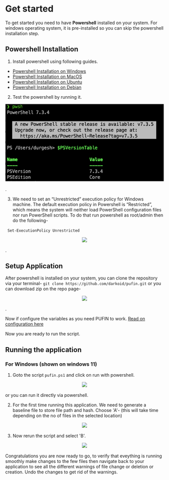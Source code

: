 # Get started

To get started you need to have **Powershell** installed on your system. For windows operating system, it is pre-installed so you can skip the powershell installation step.

## Powershell Installation

1. Install powershell using following guides.

- [Powershell Installation on Windows](https://learn.microsoft.com/en-us/powershell/scripting/install/installing-powershell-on-windows)
- [Powershell Installation on MacOS](https://learn.microsoft.com/en-us/powershell/scripting/install/installing-powershell-on-macos)
- [Powershell Installation on Ubuntu](https://learn.microsoft.com/en-us/powershell/scripting/install/install-ubuntu?view=powershell-7.3)
- [Powershell Installation on Debian](https://learn.microsoft.com/en-us/powershell/scripting/install/install-debian)

2. Test the powershell by running it.

<p align="center"><img src="/docs/assets/powershell-mac.png" /></p>.

3. We need to set an “Unrestricted” execution policy for Windows machine. The default execution policy in Powershell is “Restricted”, which means the system will neither load PowerShell configuration files nor run PowerShell scripts. To do that run powershell as root/admin then do the following-

``` Set-ExecutionPolicy Unrestricted```

<p align="center"><img src="/docs/assets/execution-policy.png" /></p>.
    
## Setup Application

After powershell is installed on your system, you can clone the repository via your terminal-
```git clone https://github.com/darkoid/pufin.git```
or you can download zip on the repo page-
<p align="center"><img src="/docs/assets/download-zip.png" /></p>.

Now if configure the variables as you need PUFIN to work. [Read on configuration here](../config/varibales.md)

Now you are ready to run the script.

## Running the application

### For Windows (shown on windows 11)

1. Goto the script `pufin.ps1` and click on run with powershell.
<p align="center" width="100%">
    <img src=/docs/assets/run-with-powershell.PNG width=800px>
</p>
    or you can run it directly via powershell.

2. For the first time running this application. We need to generate a baseline file to store file path and hash. Choose 'A'- (this will take time depending on the no of files in the selected location)
<p align="center" width="100%">
    <img src=/docs/assets/baseline-creation.PNG width=800px>
</p>

3. Now rerun the script and select 'B'.

<p align="center" width="100%">
    <img src=/docs/assets/monitoring.PNG width=800px>
</p>

Congratulations you are now ready to go, to verify that eveything is running smoothly make changes to the few files then navigate back to your application to see all the different warnings of file change or deletion or creation. Undo the changes to get rid of the warnings.
